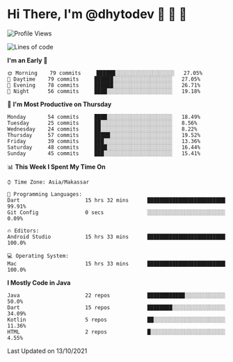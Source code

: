 # Hi There, I'm @dhytodev 👋 👋 👋

<!--
**DhytoDev/dhytodev** is a ✨ _special_ ✨ repository because its `README.md` (this file) appears on your GitHub profile.

Here are some ideas to get you started:

- 🔭 I’m currently working on ...
- 🌱 I’m currently learning ...
- 👯 I’m looking to collaborate on ...
- 🤔 I’m looking for help with ...
- 💬 Ask me about ...
- 📫 How to reach me: ...
- 😄 Pronouns: ...
- ⚡ Fun fact: ...
-->

<!--START_SECTION:waka-->
![Profile Views](http://img.shields.io/badge/Profile%20Views-0-blue)

![Lines of code](https://img.shields.io/badge/From%20Hello%20World%20I%27ve%20Written-279158%20lines%20of%20code-blue)

**I'm an Early 🐤** 

```text
🌞 Morning    79 commits     ██████░░░░░░░░░░░░░░░░░░░   27.05% 
🌆 Daytime    79 commits     ██████░░░░░░░░░░░░░░░░░░░   27.05% 
🌃 Evening    78 commits     ██████░░░░░░░░░░░░░░░░░░░   26.71% 
🌙 Night      56 commits     ████░░░░░░░░░░░░░░░░░░░░░   19.18%

```
📅 **I'm Most Productive on Thursday** 

```text
Monday       54 commits     ████░░░░░░░░░░░░░░░░░░░░░   18.49% 
Tuesday      25 commits     ██░░░░░░░░░░░░░░░░░░░░░░░   8.56% 
Wednesday    24 commits     ██░░░░░░░░░░░░░░░░░░░░░░░   8.22% 
Thursday     57 commits     █████░░░░░░░░░░░░░░░░░░░░   19.52% 
Friday       39 commits     ███░░░░░░░░░░░░░░░░░░░░░░   13.36% 
Saturday     48 commits     ████░░░░░░░░░░░░░░░░░░░░░   16.44% 
Sunday       45 commits     ███░░░░░░░░░░░░░░░░░░░░░░   15.41%

```


📊 **This Week I Spent My Time On** 

```text
⌚︎ Time Zone: Asia/Makassar

💬 Programming Languages: 
Dart                     15 hrs 32 mins      █████████████████████████   99.91% 
Git Config               0 secs              ░░░░░░░░░░░░░░░░░░░░░░░░░   0.09%

🔥 Editors: 
Android Studio           15 hrs 33 mins      █████████████████████████   100.0%

💻 Operating System: 
Mac                      15 hrs 33 mins      █████████████████████████   100.0%

```

**I Mostly Code in Java** 

```text
Java                     22 repos            ████████████░░░░░░░░░░░░░   50.0% 
Dart                     15 repos            ████████░░░░░░░░░░░░░░░░░   34.09% 
Kotlin                   5 repos             ██░░░░░░░░░░░░░░░░░░░░░░░   11.36% 
HTML                     2 repos             █░░░░░░░░░░░░░░░░░░░░░░░░   4.55%

```



 Last Updated on 13/10/2021
<!--END_SECTION:waka-->

